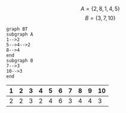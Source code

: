 
$$A=\{2,8,1,4,5\}$$
$$B=\{3,7,10\}$$

```mermaid
graph BT
subgraph A
1-->2
5-->4-->2
8-->4
end
subgraph B
7-->3
10-->3
end
```


| 1   | 2   | 3   | 4   | 5   | 6   | 7   | 8   | 9   | 10  |
| --- | --- | --- | --- | --- | --- | --- | --- | --- | --- |
| 2   | 2   | 3   | 2   | 4   | 6   | 3   | 4   | 4   | 3   |
